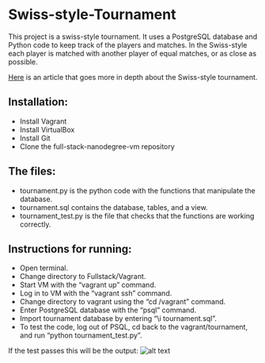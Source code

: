 # Swiss-style-Tournament

This project is a swiss-style tournament. It uses a PostgreSQL database and Python code to keep track of the players and matches. In the Swiss-style each player is matched with another player of equal matches, or as close as possible. 


[Here](https://en.wikipedia.org/wiki/Swiss-system_tournament) is an article that goes more in depth about the Swiss-style tournament.


## Installation:
* Install Vagrant
* Install VirtualBox
* Install Git
* Clone the full-stack-nanodegree-vm repository


## The files:
* tournament.py is the python code with the functions that manipulate the database.
* tournament.sql contains the database, tables, and a view.
* tournament_test.py is the file that checks that the functions are working correctly.


## Instructions for running:
* Open terminal.
* Change directory to Fullstack/Vagrant.
* Start VM with the “vagrant up” command.
* Log in to VM with the “vagrant ssh” command.
* Change directory to vagrant using the “cd /vagrant” command.
* Enter PostgreSQL database with the “psql” command.
* Import tournament database by entering “\i tournament.sql”.
* To test the code, log out of PSQL, cd back to the vagrant/tournament, and run “python tournament_test.py”.


If the test passes this will be the output:
![alt text](https://github.com/DavidMcLaughlin29/Swiss_style-Tournament/blob/master/Test_output.png)



